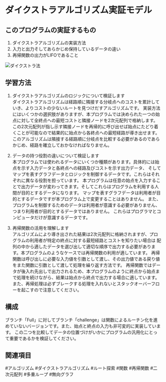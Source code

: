 # ダイクストラアルゴリズム実証モデル
## このプログラムの実証するもの
1. ダイクストラアルゴリズムの実装方法
2. 入力と出力そしてあらかじめ保持しているデータの違い
3. 再帰関数の出力がLIFOであること

![ダイクストラ法](https://user-images.githubusercontent.com/12793769/75433454-52a79380-5993-11ea-8c1a-348cef2dc830.gif)

## 学習方法
1. ダイクストラアルゴリズムのロジックについて検証します  
ダイクストラアルゴリズムは経路順に隣接する分岐点へのコストを累計していき、よりコストの少ないルートを見つけだすアルゴリズムです。 実装方法にはいくつかの選択肢がありますが、本プログラムでは決められた一つの始点に対して全終点への最短コストと隣接ノードを2次元配列で格納します。 この2次元配列が指し示す隣接ノードを再帰的に呼び出せば始点にたどり着くことが可能なので結果的に始点から各終点への最短経路が導き出せます。 このアルゴリズムは隣接する経路順に分岐点を比較する必要があるのであらかじめ、経路を確立しておかなければなりません。

1. データの持つ役割の違いについて検証します  
本プログラムでは使われるデータにいくつか種類があります。具体的には始点を示す入力データと各終点への経路及びコストを示す出力データ、 そしてマップを表すグラフデータとロジックを制御するデータです。これらはそれぞれに異なる役割を担っています。 本プログラムは任意の始点を入力することで出力データが変わってきます。そしてこれらはプログラムを利用する人間が目的とするデータになります。 マップを表すグラフデータは利用者が目的とするデータですが本プログラム上で変更することはありません。 また、プログラムを制御するためのデータは利用者が意識する必要がありません、つまり利用者が目的とするデータではありません。 これらはプログラマとコンピュータだけが意識するデータです。

1. 再帰関数の活用を理解します  
アルゴリズムにより導き出された結果は2次元配列に格納されますが、プログラムの利用者が特定の終点に対する最短経路とコストを知りたい場合は 配列の中から適したデータを選び出して適切な順序で出力する必要があります。本プログラムのようなケースでは再帰関数の利用が適しています。 再帰関数は呼び出しに必要な入力値を引数として渡し、その出力値である戻り値をまた関数に引数として渡して処理を繰り返す方法です。 再帰関数ではデータが後入れ先出しで出力されるため、本プログラムのように終点から始点まで処理を続けながら、結果は始点から終点で出力する場合に適しています。また、再帰処理は必ずブレークする処理を入れないとスタックオーバーフローを起こすので注意してください。

## 構成
ブランチ「Full」に対してブランチ「challenge」は関数によるルーチン化を進めていないバージョンです。また、始点と終点の入力も非可変的に実装しています。 この二つを比較してデータの位置づけがいかにプログラムの汎用化にとって重要であるかを検証してください。

## 関連項目
#アルゴリズム #ダイクストラアルゴリズム #ルート探索 #関数 #再帰関数 #二次元配列 #多重ループ #無向グラフ
